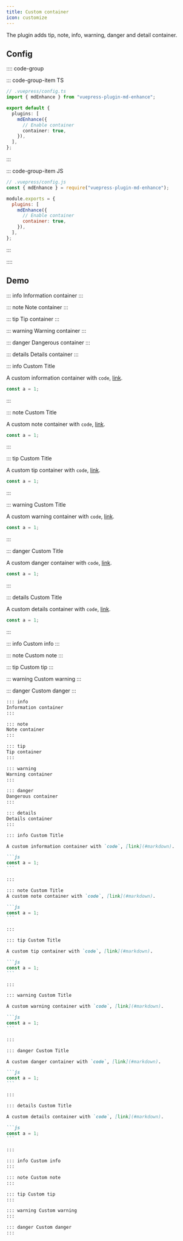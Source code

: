 ```yaml
---
title: Custom container
icon: customize
---
```


The plugin adds tip, note, info, warning, danger and detail container.

<!-- more -->

## Config

:::: code-group

::: code-group-item TS

```ts {8}
// .vuepress/config.ts
import { mdEnhance } from "vuepress-plugin-md-enhance";

export default {
  plugins: [
    mdEnhance({
      // Enable container
      container: true,
    }),
  ],
};
```

:::

::: code-group-item JS

```js {8}
// .vuepress/config.js
const { mdEnhance } = require("vuepress-plugin-md-enhance");

module.exports = {
  plugins: [
    mdEnhance({
      // Enable container
      container: true,
    }),
  ],
};
```

:::

::::

## Demo

::: info
Information container
:::

::: note
Note container
:::

::: tip
Tip container
:::

::: warning
Warning container
:::

::: danger
Dangerous container
:::

::: details
Details container
:::

::: info Custom Title

A custom information container with `code`, [link](#markdown).

```js
const a = 1;
```

:::

::: note Custom Title

A custom note container with `code`, [link](#markdown).

```js
const a = 1;
```

:::

::: tip Custom Title

A custom tip container with `code`, [link](#markdown).

```js
const a = 1;
```

:::

::: warning Custom Title

A custom warning container with `code`, [link](#markdown).

```js
const a = 1;
```

:::

::: danger Custom Title

A custom danger container with `code`, [link](#markdown).

```js
const a = 1;
```

:::

::: details Custom Title

A custom details container with `code`, [link](#markdown).

```js
const a = 1;
```

:::

::: info Custom info
:::

::: note Custom note
:::

::: tip Custom tip
:::

::: warning Custom warning
:::

::: danger Custom danger
:::

````md
::: info
Information container
:::

::: note
Note container
:::

::: tip
Tip container
:::

::: warning
Warning container
:::

::: danger
Dangerous container
:::

::: details
Details container
:::

::: info Custom Title

A custom information container with `code`, [link](#markdown).

```js
const a = 1;
```

:::

::: note Custom Title
A custom note container with `code`, [link](#markdown).

```js
const a = 1;
```

:::

::: tip Custom Title

A custom tip container with `code`, [link](#markdown).

```js
const a = 1;
```

:::

::: warning Custom Title

A custom warning container with `code`, [link](#markdown).

```js
const a = 1;
```

:::

::: danger Custom Title

A custom danger container with `code`, [link](#markdown).

```js
const a = 1;
```

:::

::: details Custom Title

A custom details container with `code`, [link](#markdown).

```js
const a = 1;
```

:::

::: info Custom info
:::

::: note Custom note
:::

::: tip Custom tip
:::

::: warning Custom warning
:::

::: danger Custom danger
:::
````
